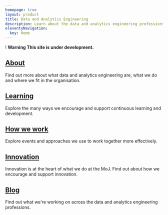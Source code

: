 ```yaml
---
homepage: true
layout: product
title: Data and Analytics Engineering
description: Learn about the data and analytics engineering professions at the Ministry of Justice.
eleventyNavigation:
  key: Home
---
```

<div class="govuk-warning-text">
  <span class="govuk-warning-text__icon" aria-hidden="true">!</span>
  <strong class="govuk-warning-text__text">
    <span class="govuk-warning-text__assistive">Warning</span>
    This site is under development.
  </strong>
</div>
<div class="grid grid-cols-1 md:grid-cols-3 gap-4">
  <div class="grid-card">
    <h2 class="govuk-heading-m"><a href="about/" class="govuk-link">About</a></h2>
    <p class="govuk-body">Find out more about what data and analytics engineering are, what we do and where we fit in the organisation.</p>
  </div>
  <div class="grid-card">
    <h2 class="govuk-heading-m"><a href="learning/" class="govuk-link">Learning</a></h2>
    <p class="govuk-body">Explore the many ways we encourage and support continuous learning and development.</p>
  </div>
    <div class="grid-card">
    <h2 class="govuk-heading-m"><a href="how-we-work/" class="govuk-link">How we work</a></h2>
    <p class="govuk-body">Explore events and approaches we use to work together more effectively.</p>
  </div>
    <div class="grid-card">
    <h2 class="govuk-heading-m"><a href="innovation/" class="govuk-link">Innovation</a></h2>
    <p class="govuk-body">Innovation is at the heart of what we do at the MoJ. Find out about how we encourage and support innovation.</p>
  </div>
  <div class="grid-card">
    <h2 class="govuk-heading-m"><a href="blog/" class="govuk-link">Blog</a></h2>
    <p class="govuk-body">Find out what we're working on across the data and analytics engineering professions.</p>
  </div>
</div>